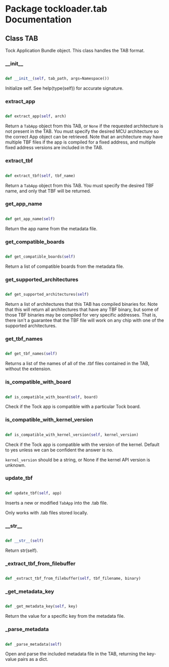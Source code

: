 # Package tockloader.tab Documentation

## Class TAB
Tock Application Bundle object. This class handles the TAB format.
### \_\_init\_\_
```py

def __init__(self, tab_path, args=Namespace())

```



Initialize self.  See help(type(self)) for accurate signature.


### extract\_app
```py

def extract_app(self, arch)

```



Return a `TabApp` object from this TAB, or `None` if the requested
architecture is not present in the TAB. You must specify the desired MCU
architecture so the correct App object can be retrieved. Note that an
architecture may have multiple TBF files if the app is compiled for a
fixed address, and multiple fixed address versions are included in the
TAB.


### extract\_tbf
```py

def extract_tbf(self, tbf_name)

```



Return a `TabApp` object from this TAB. You must specify the
desired TBF name, and only that TBF will be returned.


### get\_app\_name
```py

def get_app_name(self)

```



Return the app name from the metadata file.


### get\_compatible\_boards
```py

def get_compatible_boards(self)

```



Return a list of compatible boards from the metadata file.


### get\_supported\_architectures
```py

def get_supported_architectures(self)

```



Return a list of architectures that this TAB has compiled binaries for.
Note that this will return all architectures that have any TBF binary,
but some of those TBF binaries may be compiled for very specific
addresses. That is, there isn't a guarantee that the TBF file will work
on any chip with one of the supported architectures.


### get\_tbf\_names
```py

def get_tbf_names(self)

```



Returns a list of the names of all of the .tbf files contained in the
TAB, without the extension.


### is\_compatible\_with\_board
```py

def is_compatible_with_board(self, board)

```



Check if the Tock app is compatible with a particular Tock board.


### is\_compatible\_with\_kernel\_version
```py

def is_compatible_with_kernel_version(self, kernel_version)

```



Check if the Tock app is compatible with the version of the kernel.
Default to yes unless we can be confident the answer is no.

`kernel_version` should be a string, or None if the kernel API version
is unknown.


### update\_tbf
```py

def update_tbf(self, app)

```



Inserts a new or modified `TabApp` into the .tab file.

Only works with .tab files stored locally.


### \_\_str\_\_
```py

def __str__(self)

```



Return str(self).


### \_extract\_tbf\_from\_filebuffer
```py

def _extract_tbf_from_filebuffer(self, tbf_filename, binary)

```



### \_get\_metadata\_key
```py

def _get_metadata_key(self, key)

```



Return the value for a specific key from the metadata file.


### \_parse\_metadata
```py

def _parse_metadata(self)

```



Open and parse the included metadata file in the TAB, returning the
key-value pairs as a dict.



